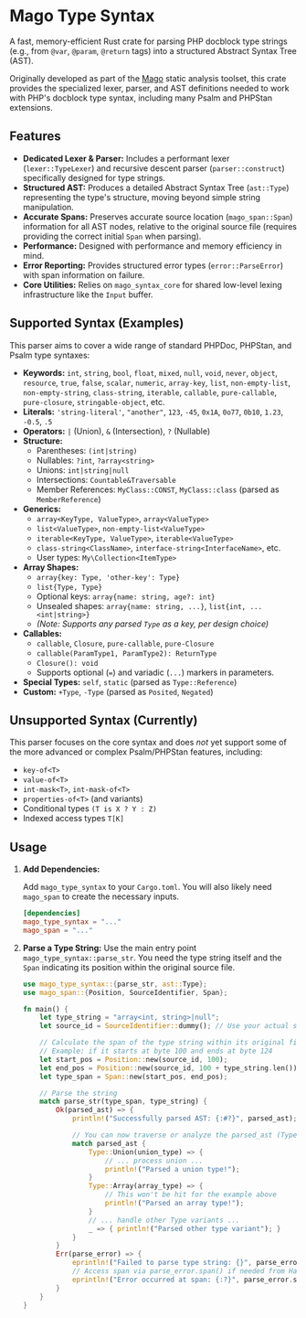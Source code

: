 # Mago Type Syntax

A fast, memory-efficient Rust crate for parsing PHP docblock type strings (e.g., from `@var`, `@param`, `@return` tags) into a structured Abstract Syntax Tree (AST).

Originally developed as part of the [Mago](https://mago.carthage.software) static analysis toolset, this crate provides the specialized lexer, parser, and AST definitions needed to work with PHP's docblock type syntax, including many Psalm and PHPStan extensions.

## Features

- **Dedicated Lexer & Parser:** Includes a performant lexer (`lexer::TypeLexer`) and recursive descent parser (`parser::construct`) specifically designed for type strings.
- **Structured AST:** Produces a detailed Abstract Syntax Tree (`ast::Type`) representing the type's structure, moving beyond simple string manipulation.
- **Accurate Spans:** Preserves accurate source location (`mago_span::Span`) information for all AST nodes, relative to the original source file (requires providing the correct initial `Span` when parsing).
- **Performance:** Designed with performance and memory efficiency in mind.
- **Error Reporting:** Provides structured error types (`error::ParseError`) with span information on failure.
- **Core Utilities:** Relies on `mago_syntax_core` for shared low-level lexing infrastructure like the `Input` buffer.

## Supported Syntax (Examples)

This parser aims to cover a wide range of standard PHPDoc, PHPStan, and Psalm type syntaxes:

- **Keywords:** `int`, `string`, `bool`, `float`, `mixed`, `null`, `void`, `never`, `object`, `resource`, `true`, `false`, `scalar`, `numeric`, `array-key`, `list`, `non-empty-list`, `non-empty-string`, `class-string`, `iterable`, `callable`, `pure-callable`, `pure-closure`, `stringable-object`, etc.
- **Literals:** `'string-literal'`, `"another"`, `123`, `-45`, `0x1A`, `0o77`, `0b10`, `1.23`, `-0.5`, `.5`
- **Operators:** `|` (Union), `&` (Intersection), `?` (Nullable)
- **Structure:**
  - Parentheses: `(int|string)`
  - Nullables: `?int`, `?array<string>`
  - Unions: `int|string|null`
  - Intersections: `Countable&Traversable`
  - Member References: `MyClass::CONST`, `MyClass::class` (parsed as `MemberReference`)
- **Generics:**
  - `array<KeyType, ValueType>`, `array<ValueType>`
  - `list<ValueType>`, `non-empty-list<ValueType>`
  - `iterable<KeyType, ValueType>`, `iterable<ValueType>`
  - `class-string<ClassName>`, `interface-string<InterfaceName>`, etc.
  - User types: `My\Collection<ItemType>`
- **Array Shapes:**
  - `array{key: Type, 'other-key': Type}`
  - `list{Type, Type}`
  - Optional keys: `array{name: string, age?: int}`
  - Unsealed shapes: `array{name: string, ...}`, `list{int, ...<int|string>}`
  - _(Note: Supports any parsed `Type` as a key, per design choice)_
- **Callables:**
  - `callable`, `Closure`, `pure-callable`, `pure-Closure`
  - `callable(ParamType1, ParamType2): ReturnType`
  - `Closure(): void`
  - Supports optional (`=`) and variadic (`...`) markers in parameters.
- **Special Types:** `self`, `static` (parsed as `Type::Reference`)
- **Custom:** `+Type`, `-Type` (parsed as `Posited`, `Negated`)

## Unsupported Syntax (Currently)

This parser focuses on the core syntax and does _not_ yet support some of the more advanced or complex Psalm/PHPStan features, including:

- `key-of<T>`
- `value-of<T>`
- `int-mask<T>`, `int-mask-of<T>`
- `properties-of<T>` (and variants)
- Conditional types `(T is X ? Y : Z)`
- Indexed access types `T[K]`

## Usage

1.  **Add Dependencies:**

    Add `mago_type_syntax` to your `Cargo.toml`. You will also likely need `mago_span` to create the necessary inputs.

    ```toml
    [dependencies]
    mago_type_syntax = "..."
    mago_span = "..."
    ```

2.  **Parse a Type String:**
    Use the main entry point `mago_type_syntax::parse_str`. You need the type string itself and the `Span` indicating its position within the original source file.

    ```rust
    use mago_type_syntax::{parse_str, ast::Type};
    use mago_span::{Position, SourceIdentifier, Span};

    fn main() {
        let type_string = "array<int, string>|null";
        let source_id = SourceIdentifier::dummy(); // Use your actual source identifier

        // Calculate the span of the type string within its original file
        // Example: if it starts at byte 100 and ends at byte 124
        let start_pos = Position::new(source_id, 100);
        let end_pos = Position::new(source_id, 100 + type_string.len());
        let type_span = Span::new(start_pos, end_pos);

        // Parse the string
        match parse_str(type_span, type_string) {
            Ok(parsed_ast) => {
                println!("Successfully parsed AST: {:#?}", parsed_ast);

                // You can now traverse or analyze the parsed_ast (Type enum)
                match parsed_ast {
                    Type::Union(union_type) => {
                        // ... process union ...
                        println!("Parsed a union type!");
                    }
                    Type::Array(array_type) => {
                        // This won't be hit for the example above
                        println!("Parsed an array type!");
                    }
                    // ... handle other Type variants ...
                    _ => { println!("Parsed other type variant"); }
                }
            }
            Err(parse_error) => {
                eprintln!("Failed to parse type string: {}", parse_error);
                // Access span via parse_error.span() if needed from HasSpan trait
                eprintln!("Error occurred at span: {:?}", parse_error.span());
            }
        }
    }
    ```
